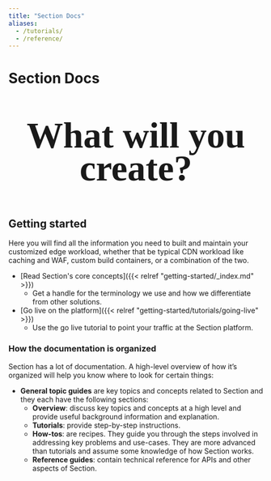 ```yaml
---
title: "Section Docs"
aliases:
  - /tutorials/
  - /reference/
---
```


# Section Docs

<p style="margin: 64px 0; text-align: center; font-family: gt-fine; font-size: 72px; line-height: 0.9; font-weight: 700;">
What will you create?
</p>

## Getting started

Here you will find all the information you need to built and maintain your customized edge workload, whether that be typical CDN workload like caching and WAF, custom build containers, or a combination of the two.

* [Read Section's core concepts]({{< relref "getting-started/_index.md" >}})
  * Get a handle for the terminology we use and how we differentiate from other solutions.
* [Go live on the platform]({{< relref "getting-started/tutorials/going-live" >}})
  * Use the go live tutorial to point your traffic at the Section platform.

### How the documentation is organized

Section has a lot of documentation. A high-level overview of how it’s organized will help you know where to look for certain things:

* **General topic guides** are key topics and concepts related to Section and they each have the following sections:
  * **Overview**: discuss key topics and concepts at a high level and provide useful background information and explanation.
  * **Tutorials**: provide step-by-step instructions.
  * **How-tos**: are recipes. They guide you through the steps involved in addressing key problems and use-cases. They are more advanced than tutorials and assume some knowledge of how Section works.
  * **Reference guides**: contain technical reference for APIs and other aspects of Section.
